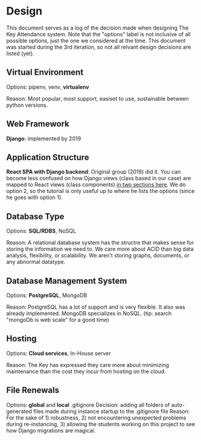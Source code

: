# Design 
This document serves as a log of the decision made when designing The Key Attendance system. Note that the "options" label is not inclusive of all possible options, just the one we considered at the time. This document was started during the 3rd iteration, so not all relvant design decisions are listed (yet).

## Virtual Environment
Options: pipenv, venv, __virtualenv__

Reason: Most popular, most support, easiset to use, sustainable between python versions.

## Web Framework
__Django__: implemented by 2019

## Application Structure
__React SPA with Django backend__: Original group (2019) did it. You can become less confused on how Django views (class based in our case) are mapped to React views (class components) [in two sections here](https://www.valentinog.com/blog/drf/#django-rest-with-react-setting-up-the-controll-ehm-the-views). We do option 2, so the tutorial is only useful up to where he lists the options (since he goes with option 1).

## Database Type
Options: __SQL/RDBS__, NoSQL

Reason: A relational database system has the structre that makes sense for storing the information we need to. We care more about ACID than big data analysis, flexibility, or scalability. We aren't storing graphs, documents, or any abnormal datatype. 

## Database Management System
Options: __PostgreSQL__, MongoDB

Reason: PostgreSQL has a lot of support and is very flexible. It also was already implemented. MongoDB specializes in NoSQL. (tip: search "mongoDb is web scale" for a good time)

## Hosting
Options: __Cloud services__, In-House server

Reason: The Key has expressed they care more about minimizing maintenance than the cost they incur from hosting on the cloud.

## File Renewals
Options: __global__ and __local__ .gitignore
Decision: adding all folders of auto-generated files made during instance startup to the .gitignore file
Reason: For the sake of 1) robustness, 2) not encountering unexpected problems during re-instancing, 3) allowing the students working on this project to see how Django migrations are magical.
